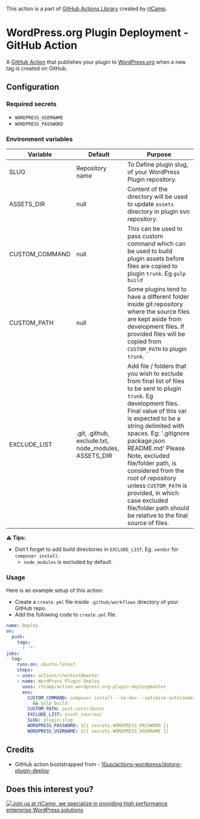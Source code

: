 This action is a part of [GitHub Actions Library](https://github.com/rtCamp/github-actions-library/) created by [rtCamp](https://github.com/rtCamp/).

# WordPress.org Plugin Deployment - GitHub Action

A [GitHub Action](https://github.com/features/actions) that publishes your plugin to [WordPress.org](https://wordpress.org/) when a new tag is created on GitHub.

## Configuration

### Required secrets
* `WORDPRESS_USERNAME`
* `WORDPRESS_PASSWORD`

### Environment variables
| Variable       | Default                                              | Purpose                                                                                                                                                                                                                                                                                                                                                                                                                                                     |
|----------------|------------------------------------------------------|-------------------------------------------------------------------------------------------------------------------------------------------------------------------------------------------------------------------------------------------------------------------------------------------------------------------------------------------------------------------------------------------------------------------------------------------------------------|
| SLUG           | Repository name                                      | To Define plugin slug, of your WordPress Plugin repository.                                                                                                                                                                                                                                                                                                                                                                                                 |
| ASSETS_DIR     | null                                                 | Content of the directory will be used to update `assets` directory in plugin svn repository.                                                                                                                                                                                                                                                                                                                                                                |
| CUSTOM_COMMAND | null                                                 | This can be used to pass custom command which can be used to build plugin assets before files are copied to plugin `trunk`. Eg `gulp build`                                                                                                                                                                                                                                                                                                                 |
| CUSTOM_PATH    | null                                                 | Some plugins tend to have a different folder inside git repository where the source files are kept aside from development files. If provided files will be copied from `CUSTOM_PATH` to plugin `trunk`.                                                                                                                                                                                                                                                     |
| EXCLUDE_LIST   | .git, .github, exclude.txt, node_modules, ASSETS_DIR | Add file / folders that you wish to exclude from final list of files to be sent to plugin `trunk`. Eg development files.   Final value of this var is expected to be a string delimited with spaces. Eg: '.gitignore package.json README.md'   Please Note, excluded file/folder path, is considered from the root of repository unless `CUSTOM_PATH` is provided, in which case excluded file/folder path should be relative to the final source of files. |

**⚠️ Tips:**

- Don't forget to add build directories in `EXCLUDE_LIST`, Eg. `vendor` for `composer install`.
  - `node_modules` is excluded by default.

### Usage
Here is an example setup of this action:

- Create a `create.yml` file inside `.github/workflows` directory of your GitHub repo.
- Add the following code to `create.yml` file.

```yml
name: Deploy
on:
  push:
    tags:
      - '*'
jobs:
  tag:
    runs-on: ubuntu-latest
    steps:
    - uses: actions/checkout@master
    - name: WordPress Plugin Deploy
      uses: rtCamp/action-wordpress-org-plugin-deploy@master
      env:
        CUSTOM_COMMAND: composer install --no-dev --optimize-autoloader && npm install
          && gulp build
        CUSTOM_PATH: post-contributor
        EXCLUDE_LIST: asset_sources/
        SLUG: plugin-slug
        WORDPRESS_PASSWORD: ${{ secrets.WORDPRESS_PASSWORD }}
        WORDPRESS_USERNAME: ${{ secrets.WORDPRESS_USERNAME }}
```

## Credits

* GitHub action bootstrapped from - [10up/actions-wordpress/dotorg-plugin-deploy](https://github.com/10up/actions-wordpress/tree/master/dotorg-plugin-deploy)  

## Does this interest you?

<a href="https://rtcamp.com/"><img src="https://rtcamp.com/wp-content/uploads/2019/04/github-banner@2x.png" alt="Join us at rtCamp, we specialize in providing high performance enterprise WordPress solutions"></a>
